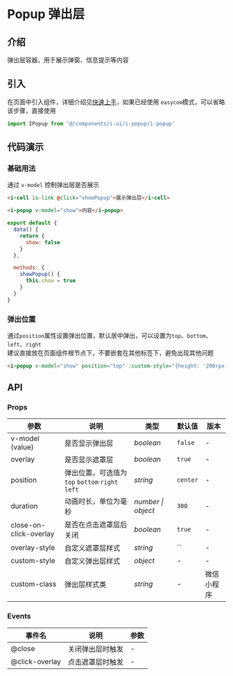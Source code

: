 # Popup 弹出层

## 介绍

弹出层容器，用于展示弹窗、信息提示等内容

## 引入

在页面中引入组件，详细介绍见[快速上手](quickstart)，如果已经使用 `easycom`模式，可以省略该步骤，直接使用

```js
import IPopup from '@/components/i-ui/i-popup/i-popup'
```

## 代码演示

### 基础用法

通过 `v-model` 控制弹出层是否展示

```html
<i-cell is-link @click="showPopup">展示弹出层</i-cell>

<i-popup v-model="show">内容</i-popup>
```

```js
export default {
  data() {
    return {
      show: false
    }
  },

  methods: {
    showPopup() {
      this.show = true
    }
  }
}
```

### 弹出位置

通过`position`属性设置弹出位置，默认居中弹出，可以设置为`top`、`bottom`、`left`、`right`  
建议直接放在页面组件根节点下，不要嵌套在其他标签下，避免出现其他问题

```html
<i-popup v-model="show" position="top" :custom-style="{height: '200rpx'}">内容</i-popup>     
```

## API

### Props

| 参数 | 说明 | 类型 | 默认值 | 版本 |
| --- | --- | --- | --- | --- |
| v-model (value) | 是否显示弹出层 | _boolean_ | `false` | - |
| overlay | 是否显示遮罩层 | _boolean_ | `true` | - |
| position | 弹出位置，可选值为 `top` `bottom` `right` `left` | _string_ | `center` | - |
| duration | 动画时长，单位为毫秒 | _number \| object_ | `300` | - |
| close-on-click-overlay | 是否在点击遮罩层后关闭 | _boolean_ | `true` | - |
| overlay-style | 自定义遮罩层样式 | _string_ | `` | - |
| custom-style | 自定义弹出层样式 | _object_ | - | - |
| custom-class | 弹出层样式类 | _string_ | - | 微信小程序 |

### Events

| 事件名             | 说明             | 参数 |
| ------------------ | ---------------- | ---- |
| @close         | 关闭弹出层时触发 | -    |
| @click-overlay | 点击遮罩层时触发 | -    |

